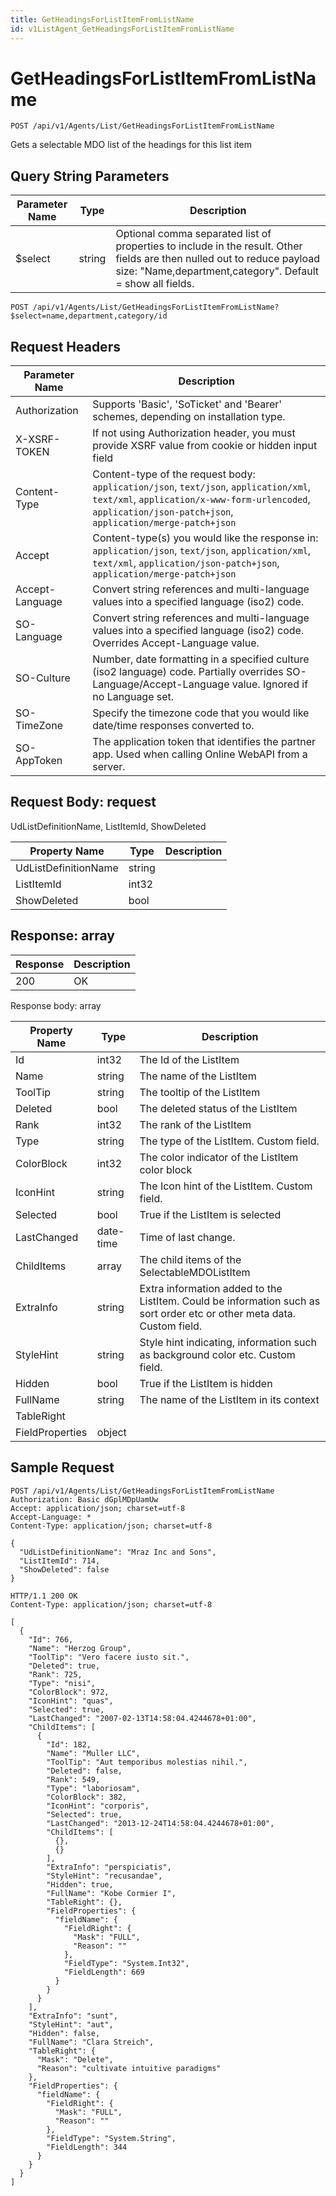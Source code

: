 ```yaml
---
title: GetHeadingsForListItemFromListName
id: v1ListAgent_GetHeadingsForListItemFromListName
---
```


# GetHeadingsForListItemFromListName

```http
POST /api/v1/Agents/List/GetHeadingsForListItemFromListName
```

Gets a selectable MDO list of the headings for this list item







## Query String Parameters

| Parameter Name | Type |  Description |
|----------------|------|--------------|
| $select | string |  Optional comma separated list of properties to include in the result. Other fields are then nulled out to reduce payload size: "Name,department,category". Default = show all fields. |

```http
POST /api/v1/Agents/List/GetHeadingsForListItemFromListName?$select=name,department,category/id
```


## Request Headers

| Parameter Name | Description |
|----------------|-------------|
| Authorization  | Supports 'Basic', 'SoTicket' and 'Bearer' schemes, depending on installation type. |
| X-XSRF-TOKEN   | If not using Authorization header, you must provide XSRF value from cookie or hidden input field |
| Content-Type | Content-type of the request body: `application/json`, `text/json`, `application/xml`, `text/xml`, `application/x-www-form-urlencoded`, `application/json-patch+json`, `application/merge-patch+json` |
| Accept         | Content-type(s) you would like the response in: `application/json`, `text/json`, `application/xml`, `text/xml`, `application/json-patch+json`, `application/merge-patch+json` |
| Accept-Language | Convert string references and multi-language values into a specified language (iso2) code. |
| SO-Language | Convert string references and multi-language values into a specified language (iso2) code. Overrides Accept-Language value. |
| SO-Culture | Number, date formatting in a specified culture (iso2 language) code. Partially overrides SO-Language/Accept-Language value. Ignored if no Language set. |
| SO-TimeZone | Specify the timezone code that you would like date/time responses converted to. |
| SO-AppToken | The application token that identifies the partner app. Used when calling Online WebAPI from a server. |

## Request Body: request  

UdListDefinitionName, ListItemId, ShowDeleted 

| Property Name | Type |  Description |
|----------------|------|--------------|
| UdListDefinitionName | string |  |
| ListItemId | int32 |  |
| ShowDeleted | bool |  |


## Response: array



| Response | Description |
|----------------|-------------|
| 200 | OK |

Response body: array

| Property Name | Type |  Description |
|----------------|------|--------------|
| Id | int32 | The Id of the ListItem |
| Name | string | The name of the ListItem |
| ToolTip | string | The tooltip of the ListItem |
| Deleted | bool | The deleted status of the ListItem |
| Rank | int32 | The rank of the ListItem |
| Type | string | The type of the ListItem. Custom field. |
| ColorBlock | int32 | The color indicator of the ListItem color block |
| IconHint | string | The Icon hint of the ListItem. Custom field. |
| Selected | bool | True if the ListItem is selected |
| LastChanged | date-time | Time of last change. |
| ChildItems | array | The child items of the SelectableMDOListItem |
| ExtraInfo | string | Extra information added to the ListItem. Could be information such as sort order etc or other meta data. Custom field. |
| StyleHint | string | Style hint indicating, information such as background color etc. Custom field. |
| Hidden | bool | True if the ListItem is hidden |
| FullName | string | The name of the ListItem in its context |
| TableRight |  |  |
| FieldProperties | object |  |

## Sample Request

```http!
POST /api/v1/Agents/List/GetHeadingsForListItemFromListName
Authorization: Basic dGplMDpUamUw
Accept: application/json; charset=utf-8
Accept-Language: *
Content-Type: application/json; charset=utf-8

{
  "UdListDefinitionName": "Mraz Inc and Sons",
  "ListItemId": 714,
  "ShowDeleted": false
}
```

```http_
HTTP/1.1 200 OK
Content-Type: application/json; charset=utf-8

[
  {
    "Id": 766,
    "Name": "Herzog Group",
    "ToolTip": "Vero facere iusto sit.",
    "Deleted": true,
    "Rank": 725,
    "Type": "nisi",
    "ColorBlock": 972,
    "IconHint": "quas",
    "Selected": true,
    "LastChanged": "2007-02-13T14:58:04.4244678+01:00",
    "ChildItems": [
      {
        "Id": 182,
        "Name": "Muller LLC",
        "ToolTip": "Aut temporibus molestias nihil.",
        "Deleted": false,
        "Rank": 549,
        "Type": "laboriosam",
        "ColorBlock": 382,
        "IconHint": "corporis",
        "Selected": true,
        "LastChanged": "2013-12-24T14:58:04.4244678+01:00",
        "ChildItems": [
          {},
          {}
        ],
        "ExtraInfo": "perspiciatis",
        "StyleHint": "recusandae",
        "Hidden": true,
        "FullName": "Kobe Cormier I",
        "TableRight": {},
        "FieldProperties": {
          "fieldName": {
            "FieldRight": {
              "Mask": "FULL",
              "Reason": ""
            },
            "FieldType": "System.Int32",
            "FieldLength": 669
          }
        }
      }
    ],
    "ExtraInfo": "sunt",
    "StyleHint": "aut",
    "Hidden": false,
    "FullName": "Clara Streich",
    "TableRight": {
      "Mask": "Delete",
      "Reason": "cultivate intuitive paradigms"
    },
    "FieldProperties": {
      "fieldName": {
        "FieldRight": {
          "Mask": "FULL",
          "Reason": ""
        },
        "FieldType": "System.String",
        "FieldLength": 344
      }
    }
  }
]
```